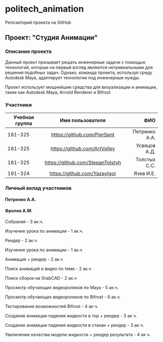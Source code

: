 # politech_animation
Репозиторий проекта на GitHub

## Проект: "Студия Анимации"

### Описание проекта
Данный проект призывает решать инженерные задачи с помощью технологий, которые на первый взгляд являются нетривиальными для решения подобных задач. Однако, команда проекта, используя среду Autodesk Maya, адаптирует технологии под инженерные нужды.

Проект использует мощнейшие средства для визуализации и анимации, такие как Autodesk Maya, Arnold Renderer и Bifrost

### Участники
| Учебная группа | Имя пользователя | ФИО |
| ------------- | :------------------: | -----: |
| 181-325 | https://github.com/PierSent | Петренко А.А.|
| 181-325 | https://github.com/ArtVolley | Усвяцов А.Д.|
| 181-325 | https://github.com/StepanTolstyh | Толстых С.С.|
| 191-324 | https://github.com/YazevIgor | Язев И.Е.|

### Личный вклад участников
#### Петренко А.А.


#### Фролов А.М.
Собрания - 3 ак.ч.

Изучение урока по анимации - 1 ак.ч.

Рендер - 2 ак.ч

Изучение урока по анимации - 1 ак.ч

Анимация + рендер - 2 ак.ч

Поиск анимаций и видео по теме - 2 ак.ч

Поиск сборок на GrabCAD - 2 ак.ч

Просмотр обучающих видеороликов по Maya - 5 ак.ч.

Просмотр обучающих видеороликов по Bifrost - 6 ак.ч.

Тестирование возможностей Bifrost - 4 ак ч.

Создание анимации падения жидкости в тор + рендер - 3 ак ч.

Создание анимации падения жидкости в стакан + рендер - 3 ак ч.

Увеличение качества модели жидкости + рендер результата - 4 ак ч.
